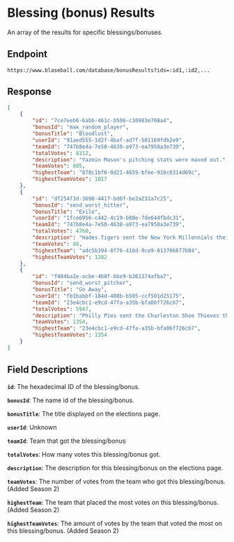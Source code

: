 # Blessing (bonus) Results

An array of the results for specific blessings/bonuses.

## Endpoint

`https://www.blaseball.com/database/bonusResults?ids=:id1,:id2,...`

## Response

```json
[
    {
        "id": "7ce7eeb6-6abb-461c-b506-c10983e708a4",
        "bonusId": "max_random_player",
        "bonusTitle": "Bloodlust",
        "userId": "91aed555-1d2f-4baf-ad7f-501169fdb2e9",
        "teamId": "747b8e4a-7e50-4638-a973-ea7950a3e739",
        "totalVotes": 8312,
        "description": "Yazmin Mason's pitching stats were maxed out.",
        "teamVotes": 805,
        "highestTeam": "878c1bf6-0d21-4659-bfee-916c8314d69c",
        "highestTeamVotes": 1017
    },
    {
        "id": "df254f3d-3690-4417-bd6f-be2a231a7c25",
        "bonusId": "send_worst_hitter",
        "bonusTitle": "Exile",
        "userId": "1fce6956-c442-4c19-b88e-7de644fbdc31",
        "teamId": "747b8e4a-7e50-4638-a973-ea7950a3e739",
        "totalVotes": 4760,
        "description": "Hades Tigers sent the New York Millennials their worst hitter, Alyssa Harrell, and got back a random hitter, Mclaughlin Scorpler.",
        "teamVotes": 80,
        "highestTeam": "adc5b394-8f76-416d-9ce9-813706877b84",
        "highestTeamVotes": 1282
    },
    {
        "id": "f484ba2e-acbe-4b8f-bbe9-b361374afba7",
        "bonusId": "send_worst_pitcher",
        "bonusTitle": "Go Away",
        "userId": "fb1babbf-184d-408b-b505-ccf501d25175",
        "teamId": "23e4cbc1-e9cd-47fa-a35b-bfa06f726cb7",
        "totalVotes": 5947,
        "description": "Philly Pies sent the Charleston Shoe Thieves their worst pitcher, Kevin Dudley, and got back a random pitcher, Forrest Bookbaby.",
        "teamVotes": 1354,
        "highestTeam": "23e4cbc1-e9cd-47fa-a35b-bfa06f726cb7",
        "highestTeamVotes": 1354
    }
]
```

## Field Descriptions

**`id`**: The hexadecimal ID of the blessing/bonus.

**`bonusId`**: The name id of the blessing/bonus.

**`bonusTitle`**: The title displayed on the elections page.

**`userId`**: Unknown

**`teamId`**: Team that got the blessing/bonus

**`totalVotes`**: How many votes this blessing/bonus got.

**`description`**: The description for this blessing/bonus on the elections page.

**`teamVotes`**: The number of votes from the team who got this blessing/bonus. (Added Season 2)

**`highestTeam`**: The team that placed the most votes on this blessing/bonus. (Added Season 2)

**`highestTeamVotes`**: The amount of votes by the team that voted the most on this blessing/bonus. (Added Season 2)